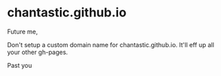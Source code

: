 chantastic.github.io
====================
Future me,

Don't setup a custom domain name for chantastic.github.io.  It'll eff up all
your other gh-pages.

Past you
